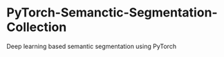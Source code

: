 # PyTorch-Semanctic-Segmentation-Collection
Deep learning based semantic segmentation using PyTorch
